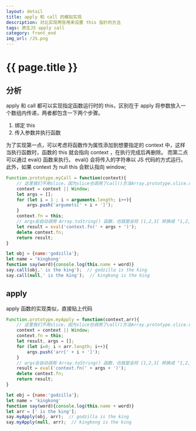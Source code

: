 ```yaml
---
layout: detail
title: apply 和 call 的模拟实现
description: 对比实现两张用来设置 this 指针的方法
tags: 原生JS apply call
category: front_end
img_url: /JS.png
---
```

# {{ page.title }}
## 分析
apply 和 call 都可以实现指定函数运行时的 this，区别在于 apply 将参数放入一个数组内传递，两者都包含一下两个步骤。
1. 绑定 this
2. 传入参数并执行函数

为了实现第一点，可以考虑将函数作为属性添加到想要指定的 context 中，这样当执行函数时，函数的 this 就会指向 context ，在执行完成后再删除。 而第二点可以通过 eval() 函数来执行。 eval() 会将传入的字符串以 JS 代码的方式运行。此外，如果 context 为 null
this 会默认指向 window;
```js
Function.prototype.myCall = function(context){
    // 这里我们不用slice，因为slice也调用了call()方法Array.prototype.slice.call()
    context = context || Window;
    let args = [];
    for (let i = 1 ; i < arguments.length; i++){
        args.push('argumets[' + i + ']');
    }
    context.fn = this;
    // args会自动调用 Array.toString() 函数，也就是会将 [1,2,3] 转换成 "1,2,3"
    let result = eval('context.fn(' + args + ')');
    delete context.fn;
    return result;
}

let obj = {name:'godzilla'};
let name = 'kingkong'
function say(word){console.log(this.name + word)}
say.call(obj,' is the king');  // godzilla is the king
say.call(null,' is the king');  // kingkong is the king
```
## apply
apply 函数的实现类似，直接贴上代码
```js
Function.prototype.myApply = function(context,arr){
    // 这里我们不用slice，因为slice也调用了call()方法Array.prototype.slice.call()
    context = context || Window;
    context.fn = this;
    let result, args = [];
    for (let i=0; i < arr.length; i++){
        args.push('arr[' + i + ']');
    }
    // args会自动调用 Array.toString() 函数，也就是会将 [1,2,3] 转换成 "1,2,3"
    result = eval('context.fn(' + args + ')');
    delete context.fn;
    return result;
}

let obj = {name:'godzilla'};
let name = 'kingkong'
function say(word){console.log(this.name + word)}
let arr = [' is the king'];
say.myApply(obj, arr);  // godzilla is the king
say.myApply(null, arr);  // kingkong is the king
```